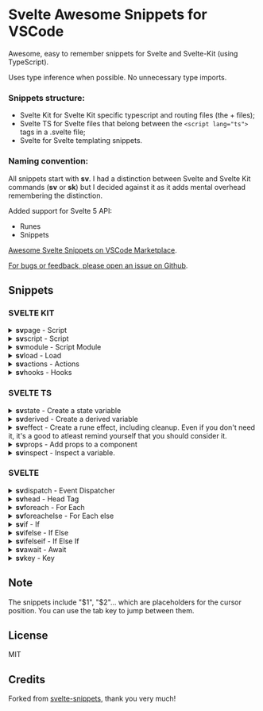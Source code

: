 # Svelte Awesome Snippets for VSCode

Awesome, easy to remember snippets for Svelte and Svelte-Kit (using TypeScript).

Uses type inference when possible. No unnecessary type imports.

### Snippets structure:

* Svelte Kit for Svelte Kit specific typescript and routing files (the + files);
* Svelte TS for Svelte files that belong between the `<script lang="ts">` tags in a .svelte file;
* Svelte for Svelte templating snippets.

### Naming convention:
All snippets start with **sv**. I had a distinction between Svelte and Svelte Kit commands (**sv** or **sk**) but I decided against it as it adds mental overhead remembering the distinction.

Added support for Svelte 5 API:

- Runes
- Snippets

[Awesome Svelte Snippets on VSCode Marketplace](https://marketplace.visualstudio.com/items?itemName=j13n.awesome-svelte-snippets).

[For bugs or feedback, please open an issue on Github](https://github.com/j13n/awesome-svelte-snippets/issues).

## Snippets


### SVELTE KIT

<details>
<summary markdown="span"><b>sv</b>page -  Script</summary>

```ts
<script lang="ts">
	let { data }$1 = $$props()
</script>

$0
```
</details>
    

<details>
<summary markdown="span"><b>sv</b>script -  Script</summary>

```ts
<script lang="ts">
	let { $1 }: $0 = $$props()
</script>
```
</details>
    

<details>
<summary markdown="span"><b>sv</b>module -  Script Module</summary>

```ts
<script lang="ts" module>
	$1
</script>
```
</details>
    

<details>
<summary markdown="span"><b>sv</b>load -  Load</summary>

```ts
export const load = async (${1:event}) => {
	$2
	return {
		$3
	};
};
```
</details>
    

<details>
<summary markdown="span"><b>sv</b>actions -  Actions</summary>

```ts
export const actions = {
	${1:default}: async (${2:event}) => {
		$3
	}
}
```
</details>
    

<details>
<summary markdown="span"><b>sv</b>hooks -  Hooks</summary>

```ts
export const handle = async ({ request, resolve }) => {
	$1
	return resolve(request);
};
```
</details>
    
    

### SVELTE TS

<details>
<summary markdown="span"><b>sv</b>state - Create a state variable</summary>

```ts
let ${1:variable} = $$state(${2:initialValue});
```
</details>
    

<details>
<summary markdown="span"><b>sv</b>derived - Create a derived variable</summary>

```ts
let ${1:variable} = $$derived(${2:expression});
```
</details>
    

<details>
<summary markdown="span"><b>sv</b>effect - Create a rune effect, including cleanup. Even if you don't need it, it's a good to atleast remind yourself that you should consider it.</summary>

```ts
$$effect(() => {
	$$inspect(${1:variable});

	return () => {
		console.log("cleanup");
	}
});
```
</details>
    

<details>
<summary markdown="span"><b>sv</b>props - Add props to a component</summary>

```ts
let ${1:props}:$0 = $$props();
```
</details>
    

<details>
<summary markdown="span"><b>sv</b>inspect - Inspect a variable.</summary>

```ts
$$inspect(${0:variable});
```
</details>
    
    

### SVELTE

<details>
<summary markdown="span"><b>sv</b>dispatch -  Event Dispatcher</summary>

```ts
import { createEventDispatcher } from 'svelte';

const dispatch = createEventDispatcher<{ $1: $2}>()
$0
```
</details>
    

<details>
<summary markdown="span"><b>sv</b>head -  Head Tag</summary>

```ts
<svelte:head>
	$1
</svelte:head>
$0
```
</details>
    

<details>
<summary markdown="span"><b>sv</b>foreach -  For Each</summary>

```ts
{#each $1 as $2 ($3)}
	$0
{/each}
$0
```
</details>
    

<details>
<summary markdown="span"><b>sv</b>foreachelse -  For Each else</summary>

```ts
{#each $1 as $2 ($3)}
	$4
{:else}
	$5
{/each}
$0
```
</details>
    

<details>
<summary markdown="span"><b>sv</b>if -  If</summary>

```ts
{#if $1}
	$2
{/if}
$0
```
</details>
    

<details>
<summary markdown="span"><b>sv</b>ifelse -  If Else</summary>

```ts
{#if $1}
	$2
{:else}
	$3
{/if}
$0
```
</details>
    

<details>
<summary markdown="span"><b>sv</b>ifelseif -  If Else If</summary>

```ts
{#if $1}
	$2
{:else if $3}
	$4
{/if}
$0
```
</details>
    

<details>
<summary markdown="span"><b>sv</b>await -  Await</summary>

```ts
{#await $1}
	$2
{:then $3}
	$4
{/await}
$0
```
</details>
    

<details>
<summary markdown="span"><b>sv</b>key -  Key</summary>

```ts
{#key $1}
	$2
{/key}
$0
```
</details>
    
    

## Note

The snippets include "$1", "$2"... which are placeholders for the cursor position. You can use the tab key to jump between them.

## License

MIT

## Credits
Forked from [svelte-snippets](https://github.com/jakob-kruse/svelte-snippets), thank you very much!